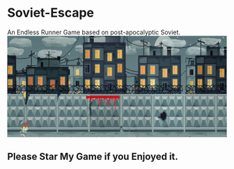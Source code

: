 # Soviet-Escape
An Endless Runner Game based on post-apocalyptic Soviet.
![Enjoy the Game!!](Intro/Intro.png)
## Please Star My Game if you Enjoyed it.

